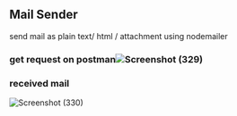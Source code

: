 <h2>Mail Sender</h2>
send mail as plain text/ html / attachment using nodemailer

<h3>get request on postman</h3?

![Screenshot (329)](https://user-images.githubusercontent.com/61613458/168445641-b66cac01-81b2-4b72-b289-00273b09b07e.png)

<h3>received mail</h3>

![Screenshot (330)](https://user-images.githubusercontent.com/61613458/168445663-9d3dd0e7-77ed-469b-a756-ba1689a94375.png)

